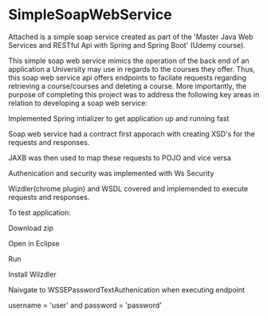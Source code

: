 # SimpleSoapWebService

Attached is a simple soap service created as part of the 'Master Java Web Services and RESTful Api with Spring and Spring Boot' (Udemy course).

This simple soap web service mimics the operation of the back end of an application a University may use in regards to the courses they offer. Thus, this soap web service api offers endpoints to facilate requests regarding retrieving a course/courses and deleting a course. More importantly, the purpose of completing this project was to address the following key areas in relation to developing a soap web service:

Implemented Spring intializer to get application up and running fast

Soap web service had a contract first apporach with creating XSD's for the requests and responses. 

JAXB was then used to map these requests to POJO and vice versa

Authenication and security was implemented with Ws Security

Wizdler(chrome plugin) and WSDL covered and implemended to execute requests and responses.


To test application:

Download zip

Open in Eclipse

Run

Install Wilzdler

Naivgate to WSSEPasswordTextAuthenication when executing endpoint

username = 'user' and password = 'password'


